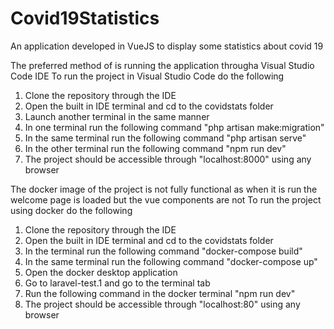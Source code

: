 # Covid19Statistics
An application developed in VueJS to display some statistics about covid 19

The preferred method of is running the application througha Visual Studio Code IDE
To run the project in Visual Studio Code do the following
  1) Clone the repository through the IDE
  2) Open the built in IDE terminal and cd to the covidstats folder
  3) Launch another terminal in the same manner
  4) In one terminal run the following command "php artisan make:migration"
  5) In the same terminal run the following command "php artisan serve"
  6) In the other terminal run the following command "npm run dev"
  7) The project should be accessible through "localhost:8000" using any browser


The docker image of the project is not fully functional as when it is run
the welcome page is loaded but the vue components are not
To run the project using docker do the following 
  1) Clone the repository through the IDE
  2) Open the built in IDE terminal and cd to the covidstats folder
  3) In the terminal run the following command "docker-compose build"
  4) In the same terminal run the following command "docker-compose up"
  5) Open the docker desktop application 
  6) Go to laravel-test.1 and go to the terminal tab
  7) Run the following command in the docker terminal "npm run dev"
  8) The project should be accessible through "localhost:80" using any browser
